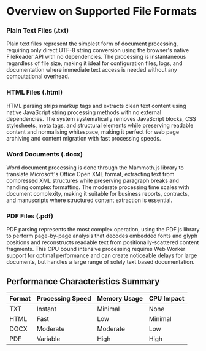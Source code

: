 # Overview on Supported File Formats

### Plain Text Files (.txt)
Plain text files represent the simplest form of document processing, requiring only direct UTF-8 string conversion using the browser's native FileReader API with no dependencies. The processing is instantaneous regardless of file size, making it ideal for configuration files, logs, and documentation where immediate text access is needed without any computational overhead.

### HTML Files (.html)
HTML parsing strips markup tags and extracts clean text content using native JavaScript string processing methods with no external dependencies. The system systematically removes JavaScript blocks, CSS stylesheets, meta tags, and structural elements while preserving readable content and normalising whitespace, making it perfect for web page archiving and content migration with fast processing speeds.

### Word Documents (.docx)
Word document processing is done through the Mammoth.js library to translate Microsoft's Office Open XML format, extracting text from compressed XML structures while preserving paragraph breaks and handling complex formatting. The moderate processing time scales with document complexity, making it suitable for business reports, contracts, and manuscripts where structured content extraction is essential.

### PDF Files (.pdf)
PDF parsing represents the most complex operation, using the PDF.js library to perform page-by-page analysis that decodes embedded fonts and glyph positions and reconstructs readable text from positionally-scattered content fragments. This CPU bound intensive processing requires Web Worker support for optimal performance and can create noticeable delays for large documents, but handles a large range of solely text based documentation.


## Performance Characteristics Summary

| Format | Processing Speed | Memory Usage | CPU Impact |
|--------|------------------|--------------|------------|
| TXT    | Instant          | Minimal      | None       |
| HTML   | Fast             | Low          | Minimal    |
| DOCX   | Moderate         | Moderate     | Low        |
| PDF    | Variable         | High         | High       |